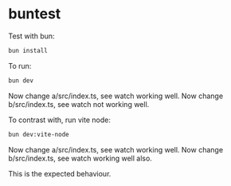 # buntest

Test with bun:

```bash
bun install
```

To run:

```bash
bun dev
```

Now change a/src/index.ts, see watch working well.
Now change b/src/index.ts, see watch not working well.

To contrast with, run vite node:

```bash
bun dev:vite-node
```

Now change a/src/index.ts, see watch working well.
Now change b/src/index.ts, see watch working well also.

This is the expected behaviour.

